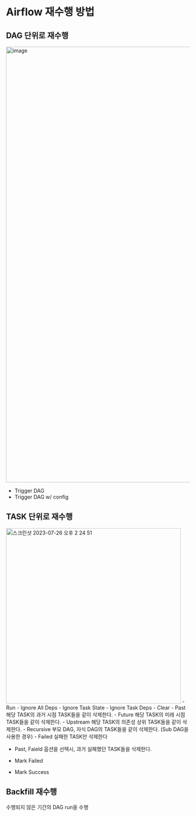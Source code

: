 # Airflow 재수행 방법

## DAG 단위로 재수행
<img width="1191" alt="image" src="https://github.com/mae-noh/TIL/assets/65100355/871e18c3-3f2a-45d0-9701-2273bff289ef">
  
  - Trigger DAG
  - Trigger DAG w/ config  

## TASK 단위로 재수행
<img width="479" alt="스크린샷 2023-07-26 오후 2 24 51" src="https://github.com/mae-noh/TIL/assets/65100355/b6bd5052-0b32-4308-a60f-516a2f7461c5">  
  - Run
    - Ignore All Deps
    - Ignore Task State
    - Ignore Task Deps  
  - Clear
    - Past
      해당 TASK의 과거 시점 TASK들을 같이 삭제한다.
    - Future
      해당 TASK의 미래 시점 TASK들을 같이 삭제한다.
    - Upstream
      해당 TASK의 의존성 상위 TASK들을 같이 삭제한다.
    - Recursive
      부모 DAG, 자식 DAG의 TASK들을 같이 삭제한다. (Sub DAG을 사용한 경우)
    - Failed
      실패한 TASK만 삭제한다

  * Past, Faield 옵션을 선택시, 과거 실패했던 TASK들을 삭제한다.
  
- Mark Failed
  
- Mark Success


## Backfill 재수행
수행되지 않은 기간의 DAG run을 수행
